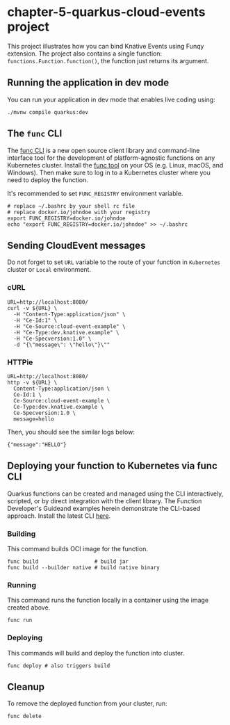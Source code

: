 chapter-5-quarkus-cloud-events project
========================

This project illustrates how you can bind Knative Events using Funqy extension. The project also contains a single function: `functions.Function.function()`, the function just returns its argument.

## Running the application in dev mode

You can run your application in dev mode that enables live coding using:

```shell script
./mvnw compile quarkus:dev
```

## The `func` CLI

The [func CLI](https://github.com/boson-project/func) is a new open source client library and command-line interface tool for the development of platform-agnostic functions on any Kubernetes cluster. Install the [func tool](https://github.com/boson-project/func/blob/main/docs/installing_cli.md) on your OS (e.g. Linux, macOS, and Windows). Then make sure to log in to a Kubernetes cluster where you need to deploy the function.

It's recommended to set `FUNC_REGISTRY` environment variable.
```shell script
# replace ~/.bashrc by your shell rc file
# replace docker.io/johndoe with your registry
export FUNC_REGISTRY=docker.io/johndoe
echo "export FUNC_REGISTRY=docker.io/johndoe" >> ~/.bashrc 
```

## Sending CloudEvent messages

Do not forget to set `URL` variable to the route of your function in `Kubernetes` cluster or `Local` environment.

### cURL

```shell script
URL=http://localhost:8080/
curl -v ${URL} \
  -H "Content-Type:application/json" \
  -H "Ce-Id:1" \
  -H "Ce-Source:cloud-event-example" \
  -H "Ce-Type:dev.knative.example" \
  -H "Ce-Specversion:1.0" \
  -d "{\"message\": \"hello\"}\""
```

### HTTPie

```shell script
URL=http://localhost:8080/
http -v ${URL} \
  Content-Type:application/json \
  Ce-Id:1 \
  Ce-Source:cloud-event-example \
  Ce-Type:dev.knative.example \
  Ce-Specversion:1.0 \
  message=hello
```

Then, you should see the similar logs below:

```
{"message":"HELLO"}
```

## Deploying your function to Kubernetes via func CLI

Quarkus functions can be created and managed using the CLI interactively, scripted, or by direct integration with the client library. The Function Developer's Guideand examples herein demonstrate the CLI-based approach. Install the latest CLI [here](https://github.com/boson-project/func/blob/main/docs/installing_cli.md).

### Building

This command builds OCI image for the function.

```shell script
func build                  # build jar
func build --builder native # build native binary
```

### Running

This command runs the function locally in a container using the image created above.

```shell script
func run
```

### Deploying

This commands will build and deploy the function into cluster.

```shell script
func deploy # also triggers build
```

## Cleanup

To remove the deployed function from your cluster, run:

```shell
func delete
```